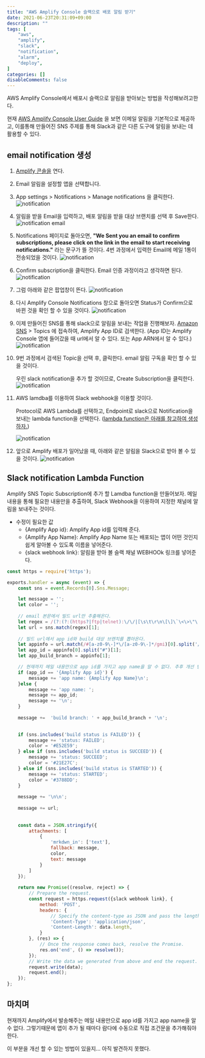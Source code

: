 ```yaml
---
title: "AWS Amplify Console 슬랙으로 배포 알림 받기"
date: 2021-06-23T20:31:09+09:00
description: ""
tags: [
	"aws",
	"amplify",
	"slack",
	"notification",
	"alarm",
	"deploy",
]
categories: []
disableComments: false
---
```




AWS Amplify Console에서 배포시 슬랙으로 알림을 받아보는 방법을 작성해보려고한다.

현재  [AWS Amplify Console User Guide](https://docs.aws.amazon.com/amplify/latest/userguide/notifications.html) 을 보면 이메일 알림을 기본적으로 제공하고, 이를통해 만들어진 SNS 주제를 통해 Slack과 같은 다른 도구에 알림을 보내는 데 활용할 수 있다.


## email notification 생성

1. [Amplify 콘솔을](https://console.aws.amazon.com/amplify/) 연다.

2.  Email 알림을 설정할 앱을 선택합니다.

3. App settings > Notifications > Manage notifications 을 클릭한다.
   ![notification](https://hkyeong0703.github.io/posts/images/2021-06-23-1.png)

4.  알림을 받을 Email을 입력하고, 배포 알림을 받을 대상 브랜치를 선택 후 Save한다.
   ![notification email](https://hkyeong0703.github.io/posts/images/2021-06-23-2.png)

5. Notifications 페이지로 돌아오면, **"We Sent you an email to confirm subscriptions, please click on the link in the email to start receiving notifications."** 라는 문구가 뜰 것이다. 4번 과정에서 입력한 Email에 메일 1통이 전송되었을 것이다.
   ![notification](https://hkyeong0703.github.io/posts/images/2021-06-23-3.png)

6.  Confirm subscription을 클릭한다. Email 인증 과정이라고 생각하면 된다.
   ![notification](https://hkyeong0703.github.io/posts/images/2021-06-23-41.png)

7. 그럼 아래와 같은 팝업창이 뜬다.
   ![notification](https://hkyeong0703.github.io/posts/images/2021-06-23-51.png) 

8. 다시 Amplify Console Notifications 창으로 돌아오면 Status가 Confirm으로 바뀐 것을 확인 할 수 있을 것이다. 
   ![notification](https://hkyeong0703.github.io/posts/images/2021-06-23-7.png)

9.  이제 만들어진 SNS를 통해 slack으로 알림을 보내는 작업을 진행해보자. 
   [Amazon SNS](https://console.aws.amazon.com/sns/v3/home) > Topics 에 접속하여, Amplify App ID로 검색한다. (App ID는 Amplify Console 앱에 들어갔을 때 url에서 알 수 있다. 또는 App ARN에서 알 수 있다.)
   ![notification](https://hkyeong0703.github.io/posts/images/2021-06-23-8.png)

10. 9번 과정에서 검색된 Topic을 선택 후,  클릭한다. email 알림 구독을 확인 할 수 있을 것이다.

    우린 slack notification을 추가 할 것이므로, Create Subscription을 클릭한다.
    ![notification](https://hkyeong0703.github.io/posts/images/2021-06-23-10.png)

11. AWS lamdba를 이용하여 Slack webhook을 이용할 것이다.

    Protocol로 AWS Lambda를 선택하고, Endpoint로 slack으로 Notification을 보내는 lambda function을 선택한다. ([lambda function은 아래를 참고하여 생성하자.](https://hkyeong0703.github.io/posts/amplify_slack_notification/#slack-notification-lambda-function))

    ![notification](https://hkyeong0703.github.io/posts/images/2021-06-23-9.png) 

12.  앞으로 Amplify 배포가 일어났을 때, 아래와 같은 알림을 Slack으로 받아 볼 수 있을 것이다.
    ![notification](https://hkyeong0703.github.io/posts/images/2021-06-23-11.png) 



## Slack notification Lambda Function

Amplify SNS Topic Subscription에 추가 할 Lamdba function을 만들어보자.
메일 내용을 통해 필요한 내용만을 추출하여, Slack Webhook을 이용하여 지정한 채널에 알림을 보내주는 것이다.

- 수정이 필요한 값
  - {Amplify App id}: Amplify App id를 입력해 준다.
  - {Amplify App Name}: Amplify App Name 또는 배포되는 앱이 어떤 것인지 쉽게 알아볼 수 있도록 이름을 넣어준다.
  - {slack webhook link}: 알림을 받아 볼 슬랙 채널 WEBHOOk 링크를 넣어준다.

```js
const https = require('https');

exports.handler = async (event) => {
	const sns = event.Records[0].Sns.Message;

	let message = '';
    let color = '';
    
    // email 본문에서 빌드 url만 추출해온다.
    let regex = /(?:(?:(https?|ftp|telnet):\/\/|[\s\t\r\n\[\]\`\<\>\"\'])((?:[\w$\-_\.+!*\'\(\),]|%[0-9a-f][0-9a-f])*\:(?:[\w$\-_\.+!*\'\(\),;\?&=]|%[0-9a-f][0-9a-f])+\@)?(?:((?:(?:[a-z0-9\-가-힣]+\.)+[a-z0-9\-]{2,})|(?:[\d]{1,3}\.){3}[\d]{1,3})|localhost)(?:\:([0-9]+))?((?:\/(?:[\w$\-_\.+!*\'\(\),;:@&=ㄱ-ㅎㅏ-ㅣ가-힣]|%[0-9a-f][0-9a-f])+)*)(?:\/([^\s\/\?\.:<>|#]*(?:\.[^\s\/\?:<>|#]+)*))?(\/?[\?;](?:[a-z0-9\-]+(?:=[^\s:&<>]*)?\&)*[a-z0-9\-]+(?:=[^\s:&<>]*)?)?(#[\w\-]+)?)/gmi;
	let url = sns.match(regex)[1];
	
	// 빌드 url에서 app id와 build 대상 브랜치를 뽑아온다.
	let appinfo = url.match(/#[a-z0-9\-]*\/[a-z0-9\-]*/gmi)[0].split('/');
	let app_id = appinfo[0].split("#")[1];
	let app_build_branch = appinfo[1];

	// 현재까지 메일 내용만으로 app id를 가지고 app name을 알 수 없다. 추후 개선 방안이 필요.
	if (app_id == '{Amplify App id}') { 
		message += 'app name: {Amplify App Name}\n';
	}else {
		message += 'app name: ';
		message += app_id;
		message += '\n';
	}
	
	message +=  'build branch: ' + app_build_branch + '\n';
	

	if (sns.includes('build status is FAILED')) {
		message += 'status: FAILED';
		color = '#E52E59';
	} else if (sns.includes('build status is SUCCEED')) {
		message += 'status: SUCCEED';
		color = '#21E27C';
	} else if (sns.includes('build status is STARTED')) {
		message += 'status: STARTED';
		color = '#3788DD';
	}
	
	message += '\n\n';
	
	message += url;
	
	
	const data = JSON.stringify({
		attachments: [
			{
				'mrkdwn_in': ['text'],
				fallback: message,
				color,
				text: message
			}
		]
	});
	
	return new Promise((resolve, reject) => {
		// Prepare the request.
		const request = https.request({slack webhook link}, {
			method: 'POST',
			headers: {
				// Specify the content-type as JSON and pass the length headers.
				'Content-Type': 'application/json',
				'Content-Length': data.length,
			}
		}, (res) => {
			// Once the response comes back, resolve the Promise.
			res.on('end', () => resolve());
		});
		// Write the data we generated from above and end the request.
		request.write(data);
		request.end();
	});
};
```



## 마치며

현재까지 Amplify에서 발송해주는 메일 내용만으로 app id를 가지고 app name을 알 수 없다. 그렇기때문에 앱이 추가 될 때마다 람다에 수동으로 직접 조건문을 추가해줘야한다.

이 부분을 개선 할 수 있는 방법이 있을지... 아직 발견하지 못했다.
